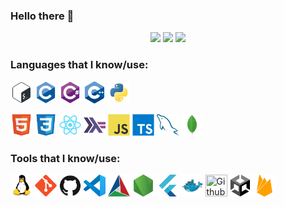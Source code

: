 ### Hello there 👋

<p align="center">
  <img height="50%" width="auto" src ="https://github-readme-stats.vercel.app/api?username=henry334&show_icons=true&count_private=true&theme=nightowl&hide_border=true&hide=issues,contribs&bg_color=00000000">
  <img height="50%" width="auto" src ="https://github-readme-stats.vercel.app/api/top-langs/?username=henry334&layout=compact&hide_border=true&theme=nightowl&bg_color=00000000&langs_count=6&hide=jupyter%20notebook,tex,css,php&exclude_repo=Pacman-AI">
  <img src ="https://github-readme-streak-stats.herokuapp.com?user=henry334&theme=nightowl&hide_border=true&background=FFFFFF00">
</p>

### Languages that I know/use:
[<img src="https://github.com/devicons/devicon/blob/master/icons/bash/bash-original.svg" title="Bash" width="35" height="35"/>](https://en.wikipedia.org/wiki/Bash_(Unix_shell))
[<img src="https://github.com/devicons/devicon/blob/master/icons/c/c-original.svg" title="C" width="35" height="35"/>](https://en.wikipedia.org/wiki/C_(programming_language))
[<img src="https://github.com/devicons/devicon/blob/master/icons/csharp/csharp-original.svg" title="C#" width="35" height="35"/>](https://learn.microsoft.com/en-us/dotnet/csharp/)
[<img src="https://github.com/devicons/devicon/blob/master/icons/cplusplus/cplusplus-original.svg" title="C++" width="35" height="35"/>](https://en.wikipedia.org/wiki/C%2B%2B)
[<img src="https://github.com/devicons/devicon/blob/master/icons/python/python-original.svg" title="Python" width="35" height="35"/>](https://www.python.org/)
<!---
[<img src="https://github.com/devicons/devicon/blob/master/icons/dart/dart-original.svg" title="Dart" width="35" height="35"/>](https://dart.dev/)
-->
[<img src="https://github.com/devicons/devicon/blob/master/icons/html5/html5-original.svg" title="HTML5" width="35" height="35"/>](https://en.wikipedia.org/wiki/HTML5)
[<img src="https://github.com/devicons/devicon/blob/master/icons/css3/css3-original.svg" title="CSS3" width="35" height="35"/>](https://en.wikipedia.org/wiki/CSS)
[<img src="https://github.com/devicons/devicon/blob/master/icons/react/react-original.svg" title="React" width="35" height="35"/>](https://reactjs.org/)
[<img src="https://github.com/devicons/devicon/blob/master/icons/haskell/haskell-original.svg" title="Haskell" width="35" height="35"/>](https://www.haskell.org/)
[<img src="https://github.com/devicons/devicon/blob/master/icons/javascript/javascript-original.svg" title="JavaScript" width="35" height="35"/>](https://developer.mozilla.org/en-US/docs/Web/JavaScript)
[<img src="https://github.com/devicons/devicon/blob/master/icons/typescript/typescript-original.svg" title="TypeScript" width="35" height="35"/>](https://www.typescriptlang.org/)
[<img src="https://github.com/devicons/devicon/blob/master/icons/mysql/mysql-original.svg" title="MySQL" width="35" height="35"/>](https://www.mysql.com/)
[<img src="https://github.com/devicons/devicon/blob/master/icons/mongodb/mongodb-original.svg" title="MongoDB" width="35" height="35"/>](https://www.mongodb.com/)

### Tools that I know/use:
[<img src="https://github.com/devicons/devicon/blob/master/icons/linux/linux-original.svg" title="Linux" width="35" height="35"/>](https://www.linux.org/)
[<img src="https://github.com/devicons/devicon/blob/master/icons/git/git-original.svg" title="Git" width="35" height="35"/>](https://git-scm.com/)
[<img src="https://github.com/devicons/devicon/blob/master/icons/github/github-original.svg" title="Github" width="35" height="35"/>](https://github.com/)
[<img src="https://github.com/devicons/devicon/blob/master/icons/vscode/vscode-original.svg" title="VScode" width="35" height="35"/>](https://code.visualstudio.com/)
[<img src="https://github.com/devicons/devicon/blob/master/icons/cmake/cmake-original.svg" title="CMake" width="35" height="35"/>](https://cmake.org/)
[<img src="https://github.com/devicons/devicon/blob/master/icons/nodejs/nodejs-original.svg" title="NodeJS" width="35" height="35"/>](https://nodejs.org/)
[<img src="https://github.com/devicons/devicon/blob/master/icons/flutter/flutter-original.svg" title="Flutter" width="35" height="35"/>](https://flutter.dev/)
[<img src="https://github.com/devicons/devicon/blob/master/icons/docker/docker-original.svg" title="Docker" width="35" height="35"/>](https://www.docker.com/)
[<img src="https://avatars.githubusercontent.com/u/44036562?s=200&v=4" title="Github Actions" width="35" height="35"/>](https://github.com/features/actions)
[<img src="https://github.com/devicons/devicon/blob/master/icons/unity/unity-original.svg" title="Unity" width="35" height="35"/>](https://unity.com/)
[<img src="https://github.com/devicons/devicon/blob/master/icons/firebase/firebase-plain.svg" title="Firebase" width="35" height="35"/>](https://firebase.google.com/)
